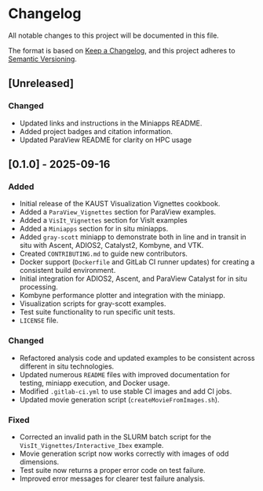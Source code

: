 # Changelog

All notable changes to this project will be documented in this file.

The format is based on [Keep a Changelog](https://keepachangelog.com/en/1.0.0/),
and this project adheres to [Semantic Versioning](https://semver.org/spec/v2.0.0.html).

## [Unreleased]

### Changed
 - Updated links and instructions in the Miniapps README.
 - Added project badges and citation information. 
 - Updated ParaView README for clarity on HPC usage

## [0.1.0] - 2025-09-16

### Added
- Initial release of the KAUST Visualization Vignettes cookbook.
- Added a `ParaView_Vignettes` section for ParaView examples.
- Added a `VisIt_Vignettes` section for VisIt examples
- Added a `Miniapps` section for in situ miniapps.
- Added `gray-scott` miniapp to demonstrate both in line and in transit in situ with Ascent, ADIOS2, Catalyst2, Kombyne, and VTK. 
- Created `CONTRIBUTING.md` to guide new contributors.
- Docker support (`Dockerfile` and GitLab CI runner updates) for creating a consistent build environment.
- Initial integration for ADIOS2, Ascent, and ParaView Catalyst for in situ processing.
- Kombyne performance plotter and integration with the miniapp.
- Visualization scripts for gray-scott examples.
- Test suite functionality to run specific unit tests.
- `LICENSE` file.

### Changed
- Refactored analysis code and updated examples to be consistent across different in situ technologies.
- Updated numerous `README` files with improved documentation for testing, miniapp execution, and Docker usage.
- Modified `.gitlab-ci.yml` to use stable CI images and add CI jobs.
- Updated movie generation script (`createMovieFromImages.sh`).

### Fixed
- Corrected an invalid path in the SLURM batch script for the `VisIt_Vignettes/Interactive_Ibex` example.
- Movie generation script now works correctly with images of odd dimensions.
- Test suite now returns a proper error code on test failure.
- Improved error messages for clearer test failure analysis.
